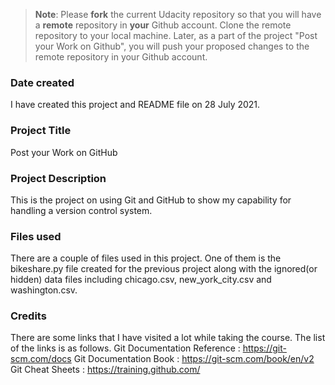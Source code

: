 >**Note**: Please **fork** the current Udacity repository so that you will have a **remote** repository in **your** Github account. Clone the remote repository to your local machine. Later, as a part of the project "Post your Work on Github", you will push your proposed changes to the remote repository in your Github account.

### Date created
I have created this project and README file on 28 July 2021.

### Project Title
Post your Work on GitHub

### Project Description
This is the project on using Git and GitHub to show my capability for handling a version control system.

### Files used
There are a couple of files used in this project. One of them is the bikeshare.py file created for the previous project along with the ignored(or hidden) data files including chicago.csv, new_york_city.csv and washington.csv.

### Credits
There are some links that I have visited a lot while taking the course. The list of the links is as follows.
Git Documentation Reference : https://git-scm.com/docs
Git Documentation Book : https://git-scm.com/book/en/v2
Git Cheat Sheets : https://training.github.com/
